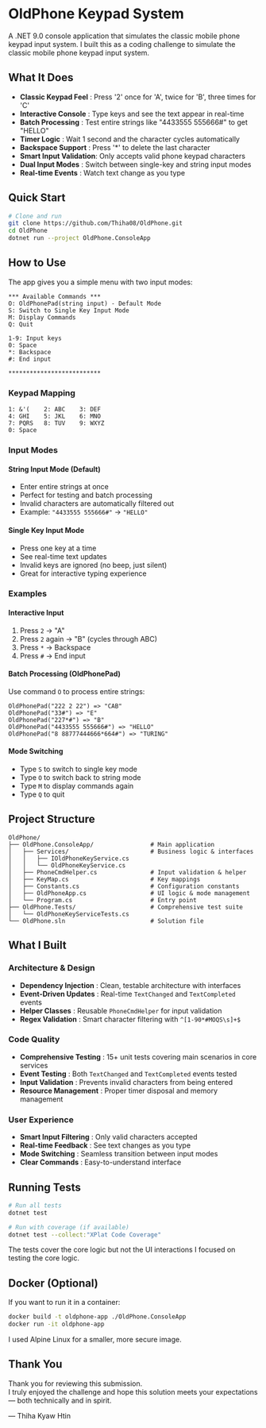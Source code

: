 # OldPhone Keypad System

A .NET 9.0 console application that simulates the classic mobile phone keypad input system. 
I built this as a coding challenge to simulate the classic mobile phone keypad input system.

## What It Does

- **Classic Keypad Feel**   : Press '2' once for 'A', twice for 'B', three times for 'C'
- **Interactive Console**   : Type keys and see the text appear in real-time
- **Batch Processing**      : Test entire strings like "4433555 555666#" to get "HELLO"
- **Timer Logic**           : Wait 1 second and the character cycles automatically
- **Backspace Support**     : Press '*' to delete the last character
- **Smart Input Validation**: Only accepts valid phone keypad characters
- **Dual Input Modes**      : Switch between single-key and string input modes
- **Real-time Events**      : Watch text change as you type

## Quick Start

```bash
# Clone and run
git clone https://github.com/Thiha08/OldPhone.git
cd OldPhone
dotnet run --project OldPhone.ConsoleApp
```

## How to Use

The app gives you a simple menu with two input modes:

```
*** Available Commands ***
O: OldPhonePad(string input) - Default Mode
S: Switch to Single Key Input Mode
M: Display Commands
Q: Quit

1-9: Input keys
0: Space
*: Backspace
#: End input

**************************
```

### Keypad Mapping
```
1: &'(    2: ABC    3: DEF
4: GHI    5: JKL    6: MNO
7: PQRS   8: TUV    9: WXYZ
0: Space
```

### Input Modes

#### String Input Mode (Default)
- Enter entire strings at once
- Perfect for testing and batch processing
- Invalid characters are automatically filtered out
- Example: `"4433555 555666#"` → `"HELLO"`

#### Single Key Input Mode
- Press one key at a time
- See real-time text updates
- Invalid keys are ignored (no beep, just silent)
- Great for interactive typing experience

### Examples

#### Interactive Input
1. Press `2` → "A"
2. Press `2` again → "B" (cycles through ABC)
3. Press `*` → Backspace
4. Press `#` → End input

#### Batch Processing (OldPhonePad)
Use command `O` to process entire strings:
```
OldPhonePad("222 2 22") => "CAB"
OldPhonePad("33#") => "E"
OldPhonePad("227*#") => "B"
OldPhonePad("4433555 555666#") => "HELLO"
OldPhonePad("8 88777444666*664#") => "TURING"
```

#### Mode Switching
- Type `S` to switch to single key mode
- Type `O` to switch back to string mode
- Type `M` to display commands again
- Type `Q` to quit

## Project Structure

```
OldPhone/
├── OldPhone.ConsoleApp/                # Main application
│   ├── Services/                       # Business logic & interfaces
│   │   ├── IOldPhoneKeyService.cs
│   │   └── OldPhoneKeyService.cs
│   ├── PhoneCmdHelper.cs               # Input validation & helper
│   ├── KeyMap.cs                       # Key mappings
│   ├── Constants.cs                    # Configuration constants
│   ├── OldPhoneApp.cs                  # UI logic & mode management
│   └── Program.cs                      # Entry point
├── OldPhone.Tests/                     # Comprehensive test suite
│   └── OldPhoneKeyServiceTests.cs
└── OldPhone.sln                        # Solution file
```

## What I Built

### Architecture & Design
- **Dependency Injection**  : Clean, testable architecture with interfaces
- **Event-Driven Updates**  : Real-time `TextChanged` and `TextCompleted` events
- **Helper Classes**        : Reusable `PhoneCmdHelper` for input validation
- **Regex Validation**      : Smart character filtering with `^[1-90*#MOQS\s]+$`

### Code Quality
- **Comprehensive Testing** : 15+ unit tests covering main scenarios in core services
- **Event Testing**         : Both `TextChanged` and `TextCompleted` events tested
- **Input Validation**      : Prevents invalid characters from being entered
- **Resource Management**   : Proper timer disposal and memory management

### User Experience
- **Smart Input Filtering** : Only valid characters accepted
- **Real-time Feedback**    : See text changes as you type
- **Mode Switching**        : Seamless transition between input modes
- **Clear Commands**        : Easy-to-understand interface

## Running Tests

```bash
# Run all tests
dotnet test

# Run with coverage (if available)
dotnet test --collect:"XPlat Code Coverage"
```

The tests cover the core logic but not the UI interactions
I focused on testing the core logic.

## Docker (Optional)

If you want to run it in a container:

```bash
docker build -t oldphone-app ./OldPhone.ConsoleApp
docker run -it oldphone-app
```

I used Alpine Linux for a smaller, more secure image.

## Thank You

Thank you for reviewing this submission.  
I truly enjoyed the challenge and hope this solution meets your expectations — both technically and in spirit.

— Thiha Kyaw Htin